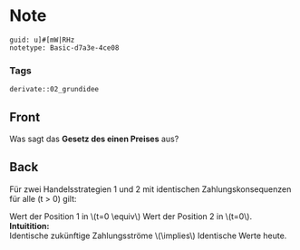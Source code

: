 # Note
```
guid: u]#[mW|RHz
notetype: Basic-d7a3e-4ce08
```

### Tags
```
derivate::02_grundidee
```

## Front
Was sagt das <b>Gesetz des einen Preises</b> aus?

## Back
Für zwei Handelsstrategien 1 und 2 mit identischen
Zahlungskonsequenzen für alle \(t > 0\) gilt:
<div>
  Wert der Position 1 in \(t=0 \equiv\) Wert der Position 2 in
  \(t=0\).
</div>
<div>
  <b>Intuitition:</b>
</div>
<div>
  Identische zukünftige Zahlungsströme \(\implies\) Identische
  Werte heute.
</div>
